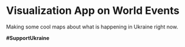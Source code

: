 # Visualization App on World Events

Making some cool maps about what is happening in Ukraine right now.

**#SupportUkraine**
